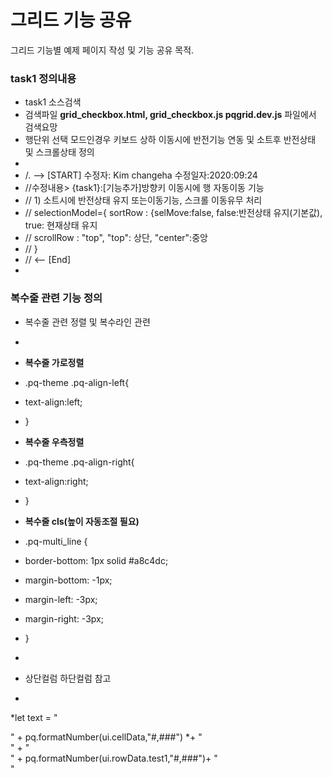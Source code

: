 # 그리드 기능 공유 #

그리드 기능별 예제 페이지 작성 및 기능 공유 목적.

### task1  정의내용  ###

* task1 소스검색 
* 검색파일  **grid_checkbox.html, grid_checkbox.js pqgrid.dev.js**  파일에서 검색요망
* 행단위 선택 모드인경우 키보드 상하 이동시에 반전기능 연동 및 소트후 반전상태 및 스크롤상태 정의
*
* /. --> [START] 수정자: Kim changeha 수정일자:2020:09:24
* //수정내용> {task1}:[기능추가]방향키 이동시에 행 자동이동 기능
* // 1) 소트시에 반전상태 유지 또는이동기능, 스크롤 이동유무 처리
* // selectionModel={ sortRow : {selMove:false,   false:반전상태 유지(기본값), true: 현재상태 유지 
* //                                scrollRow : "top", "top": 상단, "center":중앙
* //                               }          
* //  <-- [End]
*

### 복수줄 관련 기능 정의  ###
* 복수줄 관련 정렬 및 복수라인  관련
*
*  **복수줄 가로정렬**
* .pq-theme .pq-align-left{ 
*    text-align:left;
*  }   
*  **복수줄 우측정렬**
*  .pq-theme .pq-align-right{ 
*    text-align:right;
*  } 
  
  
* **복수줄 cls(높이 자동조절 필요)**  
* .pq-multi_line {
*    border-bottom: 1px solid #a8c4dc;
*    margin-bottom: -1px;
*    margin-left: -3px;
*    margin-right: -3px;
*  }
*
* 상단컬럼 하단컬럼 참고
*
*let text = "<div class='pq-multi_line'>" + pq.formatNumber(ui.cellData,"#,###") *+ "</div>" + "<div class='pq-align-right'>" + pq.formatNumber(ui.rowData.test1,"#,###")+ "</div>"
